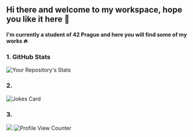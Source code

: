 ## Hi there and welcome to my workspace, hope you like it here 🫶

#### I'm currently a student of 42 Prague and here you will find some of my works 🔥

### 1. GitHub Stats

![Your Repository's Stats](https://github-readme-stats.vercel.app/api?username=xredm&show_icons=true)

### 2.

![Jokes Card](https://readme-jokes.vercel.app/api)

### 3.

![](https://forthebadge.com/images/badges/built-with-love.svg) ![Profile View Counter](https://komarev.com/ghpvc/?username=xredm)


